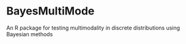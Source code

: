 # BayesMultiMode
An R package for testing multimodality in discrete distributions using Bayesian methods
